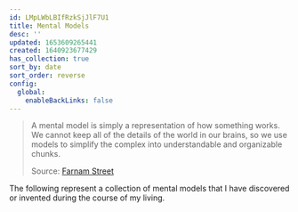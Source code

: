 ```yaml
---
id: LMpLWbLBIfRzkSjJlF7U1
title: Mental Models
desc: ''
updated: 1653609265441
created: 1640923677429
has_collection: true
sort_by: date
sort_order: reverse
config:
  global:
    enableBackLinks: false
---
```


> A mental model is simply a representation of how something works. We cannot keep all of the details of the world in our brains, so we use models to simplify the complex into understandable and organizable chunks.
> 
> Source: [Farnam Street](https://fs.blog/mental-models/#what_are_mental_models)

The following represent a collection of mental models that I have discovered or invented during the course of my living. 

